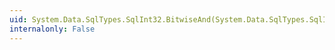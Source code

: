 ```yaml
---
uid: System.Data.SqlTypes.SqlInt32.BitwiseAnd(System.Data.SqlTypes.SqlInt32,System.Data.SqlTypes.SqlInt32)
internalonly: False
---
```

